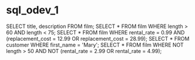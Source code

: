 # sql_odev_1
SELECT title, description FROM film;
SELECT * FROM film WHERE length > 60 AND length < 75;
SELECT * FROM film WHERE rental_rate = 0.99 AND (replacement_cost = 12.99 OR replacement_cost = 28.99);
SELECT * FROM customer WHERE first_name = 'Mary';
SELECT * FROM film WHERE NOT length > 50 AND NOT (rental_rate = 2.99 OR rental_rate = 4.99);
